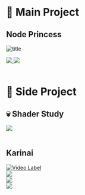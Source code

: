 # :bug: Main Project

## Node Princess

![title](https://github.com/cherryrainOuO/cherryRainOuO/assets/117277361/fd772f0e-4186-45b7-888b-4f689e57171a)

<a href="https://youtu.be/VFez2SPSikg">
  <img src="https://img.shields.io/badge/Trailer-2A2F3D?style=for-the-badge&logo=youtube&logoColor=FF0000"/>
</a>

<a href="https://cherryrain.itch.io/node-princess">
  <img src="https://img.shields.io/badge/Download-2A2F3D?style=for-the-badge&logo=itchdotio&logoColor=FA5C5C"/>
</a>

</br>
</br>

# :herb: Side Project

## :skull: Shader Study 
<a href="https://cherryrain-erika.notion.site/TA-Study-c122e9ac9689495397a08e9b2b4f7919">
  <img src="https://img.shields.io/badge/Notion-TA Study-DF7857?style=for-the-badge&logo=Notion&logoColor=white"/>
</a>

</br>
</br>

## Karinai
[![Video Label](http://img.youtube.com/vi/PDt_CBSjzGo/maxresdefault.jpg)](https://youtu.be/PDt_CBSjzGo)
</br>
<a href="https://youtu.be/PMsvgmEXdYw">
  <img src="https://img.shields.io/badge/Karinai #1-2A2F3D?style=for-the-badge&logo=youtube&logoColor=FF0000"/>
</a>
</br>
<a href="https://youtu.be/PDt_CBSjzGo">
  <img src="https://img.shields.io/badge/Karinai #2-2A2F3D?style=for-the-badge&logo=youtube&logoColor=FF0000"/>
</a>
</br>
<a href="https://cherryrain-erika.notion.site/KarinAI-Note-e21c32c7265d4ac88883b0f0f670a016">
  <img src="https://img.shields.io/badge/Notion-KARINAI NOTE-DF7857?style=for-the-badge&logo=Notion&logoColor=white"/>
</a>
